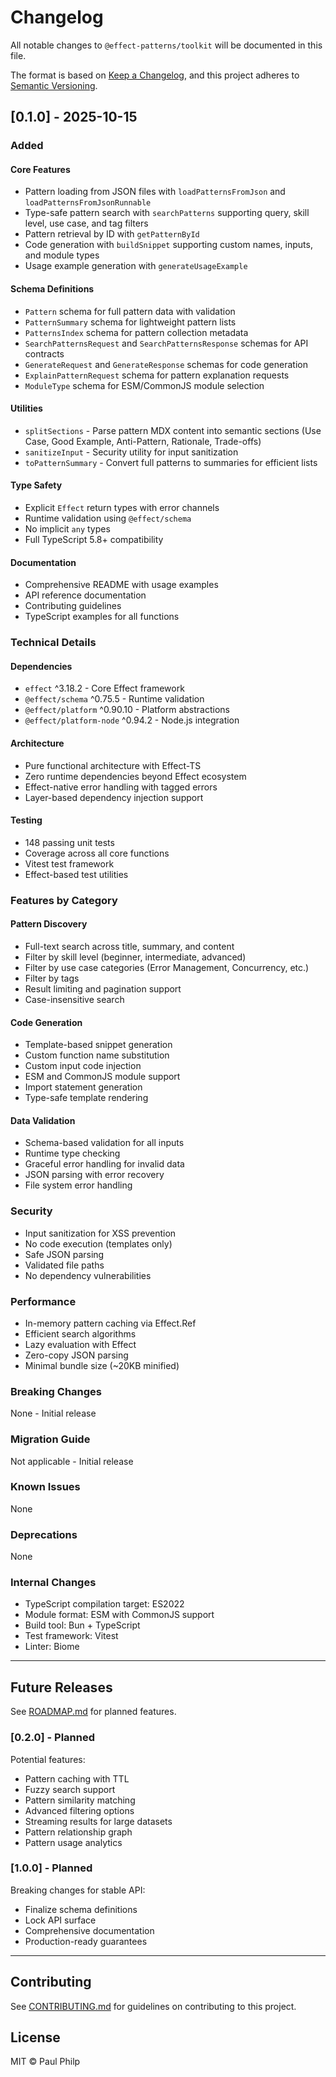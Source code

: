 # Changelog

All notable changes to `@effect-patterns/toolkit` will be documented in this file.

The format is based on [Keep a Changelog](https://keepachangelog.com/en/1.0.0/),
and this project adheres to [Semantic Versioning](https://semver.org/spec/v2.0.0.html).

## [0.1.0] - 2025-10-15

### Added

#### Core Features
- Pattern loading from JSON files with `loadPatternsFromJson` and `loadPatternsFromJsonRunnable`
- Type-safe pattern search with `searchPatterns` supporting query, skill level, use case, and tag filters
- Pattern retrieval by ID with `getPatternById`
- Code generation with `buildSnippet` supporting custom names, inputs, and module types
- Usage example generation with `generateUsageExample`

#### Schema Definitions
- `Pattern` schema for full pattern data with validation
- `PatternSummary` schema for lightweight pattern lists
- `PatternsIndex` schema for pattern collection metadata
- `SearchPatternsRequest` and `SearchPatternsResponse` schemas for API contracts
- `GenerateRequest` and `GenerateResponse` schemas for code generation
- `ExplainPatternRequest` schema for pattern explanation requests
- `ModuleType` schema for ESM/CommonJS module selection

#### Utilities
- `splitSections` - Parse pattern MDX content into semantic sections (Use Case, Good Example, Anti-Pattern, Rationale, Trade-offs)
- `sanitizeInput` - Security utility for input sanitization
- `toPatternSummary` - Convert full patterns to summaries for efficient lists

#### Type Safety
- Explicit `Effect` return types with error channels
- Runtime validation using `@effect/schema`
- No implicit `any` types
- Full TypeScript 5.8+ compatibility

#### Documentation
- Comprehensive README with usage examples
- API reference documentation
- Contributing guidelines
- TypeScript examples for all functions

### Technical Details

#### Dependencies
- `effect` ^3.18.2 - Core Effect framework
- `@effect/schema` ^0.75.5 - Runtime validation
- `@effect/platform` ^0.90.10 - Platform abstractions
- `@effect/platform-node` ^0.94.2 - Node.js integration

#### Architecture
- Pure functional architecture with Effect-TS
- Zero runtime dependencies beyond Effect ecosystem
- Effect-native error handling with tagged errors
- Layer-based dependency injection support

#### Testing
- 148 passing unit tests
- Coverage across all core functions
- Vitest test framework
- Effect-based test utilities

### Features by Category

#### Pattern Discovery
- Full-text search across title, summary, and content
- Filter by skill level (beginner, intermediate, advanced)
- Filter by use case categories (Error Management, Concurrency, etc.)
- Filter by tags
- Result limiting and pagination support
- Case-insensitive search

#### Code Generation
- Template-based snippet generation
- Custom function name substitution
- Custom input code injection
- ESM and CommonJS module support
- Import statement generation
- Type-safe template rendering

#### Data Validation
- Schema-based validation for all inputs
- Runtime type checking
- Graceful error handling for invalid data
- JSON parsing with error recovery
- File system error handling

### Security
- Input sanitization for XSS prevention
- No code execution (templates only)
- Safe JSON parsing
- Validated file paths
- No dependency vulnerabilities

### Performance
- In-memory pattern caching via Effect.Ref
- Efficient search algorithms
- Lazy evaluation with Effect
- Zero-copy JSON parsing
- Minimal bundle size (~20KB minified)

### Breaking Changes

None - Initial release

### Migration Guide

Not applicable - Initial release

### Known Issues

None

### Deprecations

None

### Internal Changes

- TypeScript compilation target: ES2022
- Module format: ESM with CommonJS support
- Build tool: Bun + TypeScript
- Test framework: Vitest
- Linter: Biome

---

## Future Releases

See [ROADMAP.md](../../ROADMAP.md) for planned features.

### [0.2.0] - Planned

Potential features:
- Pattern caching with TTL
- Fuzzy search support
- Pattern similarity matching
- Advanced filtering options
- Streaming results for large datasets
- Pattern relationship graph
- Pattern usage analytics

### [1.0.0] - Planned

Breaking changes for stable API:
- Finalize schema definitions
- Lock API surface
- Comprehensive documentation
- Production-ready guarantees

---

## Contributing

See [CONTRIBUTING.md](../../docs/guides/CONTRIBUTING.md) for guidelines on contributing to this project.

## License

MIT © Paul Philp
